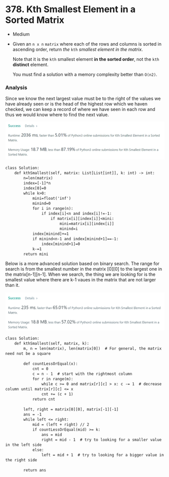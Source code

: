 # 378. Kth Smallest Element in a Sorted Matrix

* Medium
*   Given an `n x n` `matrix` where each of the rows and columns is sorted in ascending order, return _the_ `kth` _smallest element in the matrix_.

    Note that it is the `kth` smallest element **in the sorted order**, not the `kth` **distinct** element.

    You must find a solution with a memory complexity better than `O(n2)`.

### Analysis&#x20;

Since we know the next largest value must be to the right of the values we have already seen or is the head of the highest row which we haven checked, we can keep a record of where we have seen in each row and thus we would know where to find the next value.&#x20;

![](<../.gitbook/assets/image (21).png>)

```
class Solution:
    def kthSmallest(self, matrix: List[List[int]], k: int) -> int:
        n=len(matrix)
        index=[-1]*n
        index[0]=0
        while k>0:
            mini=float('inf')
            minind=0
            for i in range(n):
                if index[i]<n and index[i]!=-1:
                    if matrix[i][index[i]]<mini:
                        mini=matrix[i][index[i]]
                        minind=i
            index[minind]+=1
            if minind<n-1 and index[minind+1]==-1:
                index[minind+1]=0
            k-=1
        return mini
```

Below is a more advanced solution based on binary search. The range for search is from the smallest number in the matrix \[0]\[0] to the largest one in the matrix\[n-1]\[n-1]. When we search, the thing we are looking for is the smallest value where there are k-1 vaues in the matrix that are not larger than it.&#x20;

![](<../.gitbook/assets/image (24).png>)

```
class Solution:  
    def kthSmallest(self, matrix, k):
        m, n = len(matrix), len(matrix[0])  # For general, the matrix need not be a square

        def countLessOrEqual(x):
            cnt = 0
            c = n - 1  # start with the rightmost column
            for r in range(m):
                while c >= 0 and matrix[r][c] > x: c -= 1  # decrease column until matrix[r][c] <= x
                cnt += (c + 1)
            return cnt

        left, right = matrix[0][0], matrix[-1][-1]
        ans = -1
        while left <= right:
            mid = (left + right) // 2
            if countLessOrEqual(mid) >= k:
                ans = mid
                right = mid - 1  # try to looking for a smaller value in the left side
            else:
                left = mid + 1  # try to looking for a bigger value in the right side

        return ans
```
